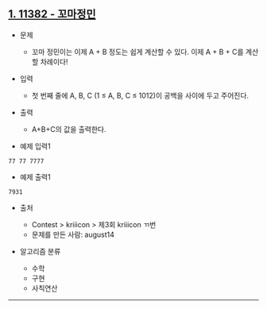 ## [1. 11382 - 꼬마정민](https://github.com/laphayen/coding_test_python/tree/main/BAEKJOON/etc/11382.py)
* 문제
	* 꼬마 정민이는 이제 A + B 정도는 쉽게 계산할 수 있다. 이제 A + B + C를 계산할 차례이다!

* 입력
	* 첫 번째 줄에 A, B, C (1 ≤ A, B, C ≤ 1012)이 공백을 사이에 두고 주어진다.

* 출력
	* A+B+C의 값을 출력한다.

* 예제 입력1
<pre><code>77 77 7777</code></pre>

* 예제 출력1
<pre><code>7931</code></pre>

* 출처
	* Contest > kriiicon > 제3회 kriiicon ㄲ번
	* 문제를 만든 사람: august14

* 알고리즘 분류
	* 수학
	* 구현
	* 사칙연산

* * *
